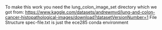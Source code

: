 To make this work you need the lung_colon_image_set directory which we got from: https://www.kaggle.com/datasets/andrewmvd/lung-and-colon-cancer-histopathological-images/download?datasetVersionNumber=1
File Structure
spec-file.txt is just the ece285 conda environment